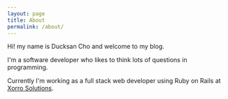 ```yaml
---
layout: page
title: About
permalink: /about/
---
```

Hi! my name is Ducksan Cho and welcome to my blog.

I'm a software developer who likes to think lots of questions in programming.

Currently I'm working as a full stack web developer using Ruby on Rails at
[Xorro Solutions](http://xorro.com).
